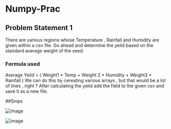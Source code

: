 # Numpy-Prac

## Problem Statement 1 

There are various regions whose Temperature , Rainfall and Humidity are given within a csv file. 
Go ahead and determine the yeild based on the standard average weight of the seed.

### Formula used 
Average Yeild = ( Weight1 * Temp + Weight 2 * Humidity + Weight3 * Rainfall )
We can do this by cereating various arrays , but that would  be a lot of lines , right ?
After calculating the yeild add the field to the given csv and save it as a new file.

##Snips

![image](https://user-images.githubusercontent.com/94862735/211197393-c464b43a-36ba-4e05-bb30-cb5bf67e55a3.png)


![image](https://user-images.githubusercontent.com/94862735/211197399-3b23ba37-d504-4d17-bcdd-eb7ded07b1cc.png)

